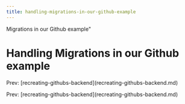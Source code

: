 ```yaml
---
title: handling-migrations-in-our-github-example
---
```


Migrations in our Github example\"

# Handling Migrations in our Github example

Prev:
\[recreating-githubs-backend](recreating-githubs-backend.md)

Prev:
\[recreating-githubs-backend](recreating-githubs-backend.md)
